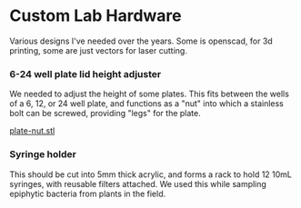 # Custom Lab Hardware


Various designs I've needed over the years. Some is openscad, for 3d printing, some are just vectors for laser cutting.


### 6-24 well plate lid height adjuster

We needed to adjust the height of some plates. This fits between the wells of
a 6, 12, or 24 well plate, and functions as a "nut" into which a stainless bolt
can be screwed, providing "legs" for the plate.

[plate-nut.stl](plate-nut.stl)


### Syringe holder

This should be cut into 5mm thick acrylic, and forms a rack to hold 12 10mL
syringes, with reusable filters attached. We used this while sampling epiphytic
bacteria from plants in the field.

